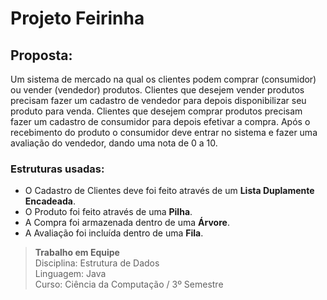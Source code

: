 # Projeto Feirinha


## Proposta:
Um sistema de mercado na qual os clientes podem comprar (consumidor) ou vender (vendedor) produtos.
Clientes que desejem vender produtos precisam fazer um cadastro de vendedor para depois disponibilizar seu produto para venda. 
Clientes que desejem comprar produtos precisam fazer um cadastro de consumidor para depois efetivar a compra. 
Após o recebimento do produto o consumidor deve entrar no sistema e fazer uma avaliação do vendedor, dando uma nota de 0 a 10.

### Estruturas usadas:
* O Cadastro de Clientes deve foi feito através de um **Lista Duplamente Encadeada**.
* O Produto foi feito através de uma **Pilha**.
* A Compra foi armazenada dentro de uma **Árvore**.
* A Avaliação foi incluída dentro de uma **Fila**.




>**Trabalho em Equipe** \
>Disciplina: Estrutura de Dados \
>Linguagem: Java \
>Curso: Ciência da Computação / 3º Semestre
